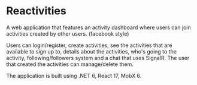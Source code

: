 # Reactivities

A web application that features an activity dashboard where users can join activities created by other users. (facebook style)

Users can login/register, create activities, see the activities that are available to sign up to, details about the activities, who's going to the activity, following/followers system and a chat that uses SignalR. The user that created the activities can manage/delete them.

The application is built using .NET 6, React 17, MobX 6.
